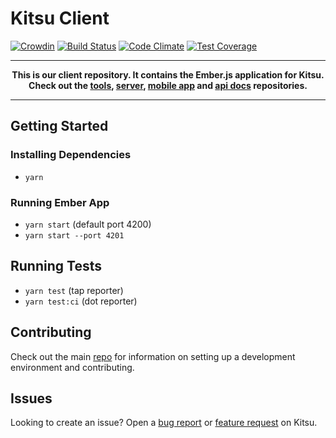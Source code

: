 # Kitsu Client
[![Crowdin](https://badges.crowdin.net/kitsu-web/localized.svg)](https://crowdin.com/project/kitsu-web)
[![Build Status](https://travis-ci.org/hummingbird-me/hummingbird-client.svg?branch=the-future)](https://travis-ci.org/hummingbird-me/hummingbird-client)
[![Code Climate](https://codeclimate.com/github/hummingbird-me/hummingbird-client/badges/gpa.svg)](https://codeclimate.com/github/hummingbird-me/hummingbird-client)
[![Test Coverage](https://codeclimate.com/github/hummingbird-me/hummingbird-client/badges/coverage.svg)](https://codeclimate.com/github/hummingbird-me/hummingbird-client/coverage)

---
**<p align="center">This is our client repository. It contains the Ember.js application for Kitsu.<br />Check out the [tools], [server], [mobile app] and [api docs] repositories.</p>**

[tools]:https://github.com/hummingbird-me/kitsu-tools
[server]:https://github.com/hummingbird-me/kitsu-server
[mobile app]:https://github.com/hummingbird-me/kitsu-mobile
[api docs]:https://github.com/hummingbird-me/api-docs

---

## Getting Started

### Installing Dependencies

* `yarn`

### Running Ember App

* `yarn start` (default port 4200)
* `yarn start --port 4201`

## Running Tests

* `yarn test` (tap reporter)
* `yarn test:ci` (dot reporter)

## Contributing

Check out the main [repo][tools] for information on setting up a development environment and contributing.

## Issues

Looking to create an issue? Open a [bug report](https://kitsu.io/feedback/bugs) or [feature request](https://kitsu.io/feedback/feature-requests) on Kitsu.
